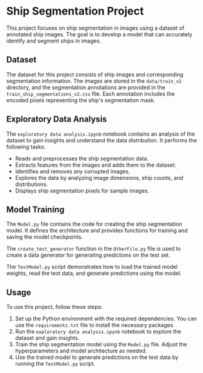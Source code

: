 # Ship Segmentation Project

This project focuses on ship segmentation in images using a dataset of annotated ship images. The goal is to develop a model that can accurately identify and segment ships in images.

## Dataset

The dataset for this project consists of ship images and corresponding segmentation information. The images are stored in the `data/train_v2` directory, and the segmentation annotations are provided in the `train_ship_segmentations_v2.csv` file. Each annotation includes the encoded pixels representing the ship's segmentation mask.

## Exploratory Data Analysis

The `exploratory data analysis.ipynb` notebook contains an analysis of the dataset to gain insights and understand the data distribution. It performs the following tasks:

- Reads and preprocesses the ship segmentation data.
- Extracts features from the images and adds them to the dataset.
- Identifies and removes any corrupted images.
- Explores the data by analyzing image dimensions, ship counts, and distributions.
- Displays ship segmentation pixels for sample images.

## Model Training

The `Model.py` file contains the code for creating the ship segmentation model. It defines the architecture and provides functions for training and saving the model checkpoints.

The `create_test_generator` function in the `OtherFile.py` file is used to create a data generator for generating predictions on the test set.

The `TestModel.py` script demonstrates how to load the trained model weights, read the test data, and generate predictions using the model.

## Usage

To use this project, follow these steps:

1. Set up the Python environment with the required dependencies. You can use the `requirements.txt` file to install the necessary packages.
2. Run the `exploratory data analysis.ipynb` notebook to explore the dataset and gain insights.
3. Train the ship segmentation model using the `Model.py` file. Adjust the hyperparameters and model architecture as needed.
4. Use the trained model to generate predictions on the test data by running the `TestModel.py` script.





